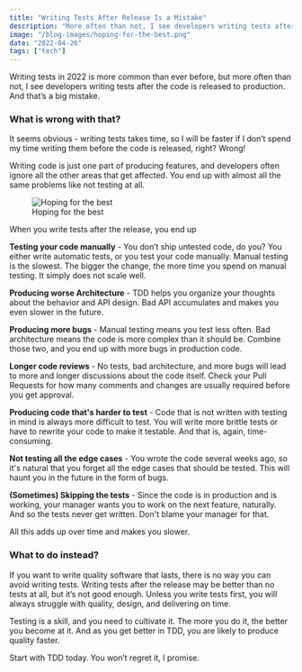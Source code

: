 ```yaml
---
title: "Writing Tests After Release Is a Mistake"
description: "More often than not, I see developers writing tests after the code is released to production. And that’s a big mistake."
image: "/blog-images/hoping-for-the-best.png"
date: "2022-04-26"
tags: ["tech"]
---
```


Writing tests in 2022 is more common than ever before, but more often than not, I see developers writing tests after the code is released to production. And that’s a big mistake.

### What is wrong with that?

It seems obvious - writing tests takes time, so I will be faster if I don’t spend my time writing them before the code is released, right? Wrong!

Writing code is just one part of producing features, and developers often ignore all the other areas that get affected. You end up with almost all the same problems like not testing at all.

<figure>
    <img src="/blog-images/hoping-for-the-best.png" alt="Hoping for the best" />
    <figcaption>Hoping for the best</figcaption>
</figure>

When you write tests after the release, you end up

**Testing your code manually** - You don’t ship untested code, do you? You either write automatic tests, or you test your code manually. Manual testing is the slowest. The bigger the change, the more time you spend on manual testing. It simply does not scale well.

**Producing worse Architecture** - TDD helps you organize your thoughts about the behavior and API design. Bad API accumulates and makes you even slower in the future.

**Producing more bugs** - Manual testing means you test less often. Bad architecture means the code is more complex than it should be. Combine those two, and you end up with more bugs in production code.

**Longer code reviews** - No tests, bad architecture, and more bugs will lead to more and longer discussions about the code itself. Check your Pull Requests for how many comments and changes are usually required before you get approval.

**Producing code that's harder to test** - Code that is not written with testing in mind is always more difficult to test. You will write more brittle tests or have to rewrite your code to make it testable. And that is, again, time-consuming.

**Not testing all the edge cases** - You wrote the code several weeks ago, so it's natural that you forget all the edge cases that should be tested. This will haunt you in the future in the form of bugs.

**(Sometimes) Skipping the tests** - Since the code is in production and is working, your manager wants you to work on the next feature, naturally. And so the tests never get written. Don't blame your manager for that.

All this adds up over time and makes you slower.

### What to do instead?

If you want to write quality software that lasts, there is no way you can avoid writing tests. Writing tests after the release may be better than no tests at all, but it’s not good enough. Unless you write tests first, you will always struggle with quality, design, and delivering on time.

Testing is a skill, and you need to cultivate it. The more you do it, the better you become at it. And as you get better in TDD, you are likely to produce quality faster.

Start with TDD today. You won’t regret it, I promise.
